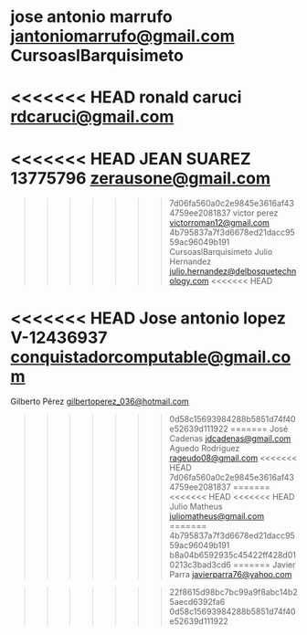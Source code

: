 jose antonio marrufo
jantoniomarrufo@gmail.com
CursoaslBarquisimeto
====================
<<<<<<< HEAD
ronald caruci
rdcaruci@gmail.com
=======
<<<<<<< HEAD
JEAN SUAREZ
13775796
zerausone@gmail.com
=======
>>>>>>> 7d06fa560a0c2e9845e3616af434759ee2081837
victor perez
victorroman12@gmail.com
>>>>>>> 4b795837a7f3d6678ed21dacc9559ac96049b191
CursoaslBarquisimeto
Julio Hernandez julio.hernandez@delbosquetechnology.com
<<<<<<< HEAD

<<<<<<< HEAD
Jose antonio lopez V-12436937 conquistadorcomputable@gmail.com
=======
Gilberto Pérez
gilbertoperez_036@hotmail.com
>>>>>>> 0d58c15693984288b5851d74f40e52639d111922
=======
José Cadenas jdcadenas@gmail.com
Aguedo Rodriguez
rageudo08@gmail.com
<<<<<<< HEAD
>>>>>>> 7d06fa560a0c2e9845e3616af434759ee2081837
=======
<<<<<<< HEAD
<<<<<<< HEAD
Julio Matheus juliomatheus@gmail.com
=======
>>>>>>> 4b795837a7f3d6678ed21dacc9559ac96049b191
>>>>>>> b8a04b6592935c45422ff428d010213c3bad3cd6
=======
Javier Parra javierparra76@yahoo.com

>>>>>>> 22f8615d98bc7bc99a9f8abc14b25aecd6392fa6
>>>>>>> 0d58c15693984288b5851d74f40e52639d111922
